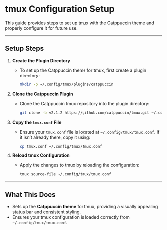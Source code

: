 # tmux Configuration Setup

This guide provides steps to set up tmux with the Catppuccin theme and properly configure it for future use.

---

## **Setup Steps**

1. **Create the Plugin Directory**
   - To set up the Catppuccin theme for tmux, first create a plugin directory:
     ```bash
     mkdir -p ~/.config/tmux/plugins/catppuccin
     ```

2. **Clone the Catppuccin Plugin**
   - Clone the Catppuccin tmux repository into the plugin directory:
     ```bash
     git clone -b v2.1.2 https://github.com/catppuccin/tmux.git ~/.config/tmux/plugins/catppuccin/tmux
     ```

3. **Copy the `tmux.conf` File**
   - Ensure your `tmux.conf` file is located at `~/.config/tmux/tmux.conf`. If it isn’t already there, copy it using:
     ```bash
     cp tmux.conf ~/.config/tmux/tmux.conf
     ```

4. **Reload tmux Configuration**
   - Apply the changes to tmux by reloading the configuration:
     ```bash
     tmux source-file ~/.config/tmux/tmux.conf
     ```

---

## **What This Does**
- Sets up the **Catppuccin theme** for tmux, providing a visually appealing status bar and consistent styling.
- Ensures your tmux configuration is loaded correctly from `~/.config/tmux/tmux.conf`.

